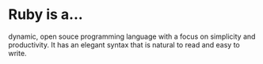 # Ruby is a...

dynamic, open souce programming language with a focus on simplicity and productivity. It has an elegant syntax that is natural to read and easy to write. 
